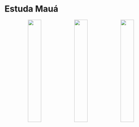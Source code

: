 # Estuda Mauá

<p align="center">
  <img align="center" src="https://user-images.githubusercontent.com/58156196/116818882-f6ff0a00-ab43-11eb-8190-29cf47a961a2.png" width="29.5%" />
  <img align="center" src="https://user-images.githubusercontent.com/58156196/116818880-f4041980-ab43-11eb-8d6a-1c4d6e731acf.png" width="29.5%" />
  <img align="center" src="https://user-images.githubusercontent.com/58156196/116818872-eb134800-ab43-11eb-890b-0c37c446af13.png" width="29.5%" />
</p>
